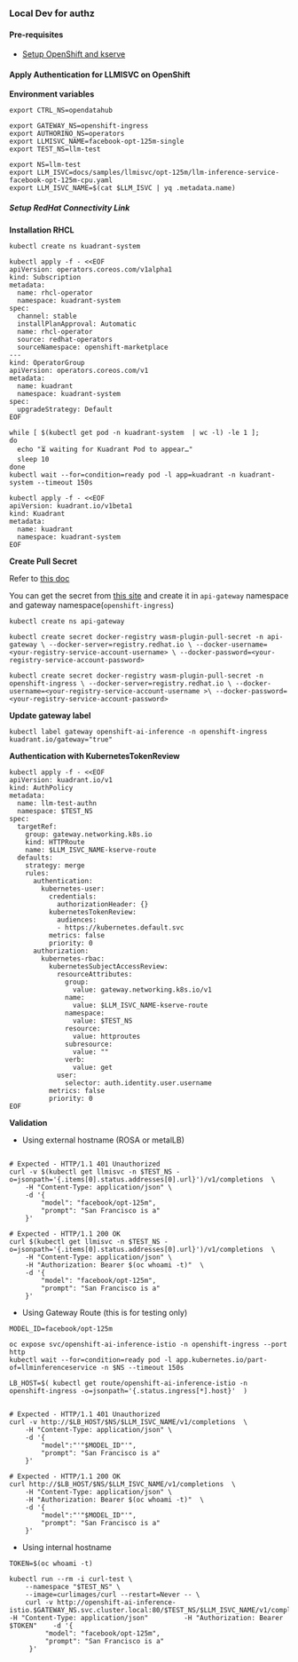 ### Local Dev for authz

#### Pre-requisites

- [Setup OpenShift and kserve](./DEV.md#ocp-integration)

#### Apply Authentication for LLMISVC on OpenShift

**Environment variables**

```shell
export CTRL_NS=opendatahub            

export GATEWAY_NS=openshift-ingress
export AUTHORINO_NS=operators
export LLMISVC_NAME=facebook-opt-125m-single
export TEST_NS=llm-test

export NS=llm-test
export LLM_ISVC=docs/samples/llmisvc/opt-125m/llm-inference-service-facebook-opt-125m-cpu.yaml
export LLM_ISVC_NAME=$(cat $LLM_ISVC | yq .metadata.name)

```

##### Setup RedHat Connectivity Link

**Installation RHCL**

```shell
kubectl create ns kuadrant-system

kubectl apply -f - <<EOF
apiVersion: operators.coreos.com/v1alpha1
kind: Subscription
metadata:
  name: rhcl-operator
  namespace: kuadrant-system
spec:
  channel: stable
  installPlanApproval: Automatic
  name: rhcl-operator
  source: redhat-operators
  sourceNamespace: openshift-marketplace
---
kind: OperatorGroup
apiVersion: operators.coreos.com/v1
metadata:
  name: kuadrant
  namespace: kuadrant-system
spec:
  upgradeStrategy: Default
EOF

while [ $(kubectl get pod -n kuadrant-system  | wc -l) -le 1 ]; 
do
  echo "⏳ waiting for Kuadrant Pod to appear…"
  sleep 10
done
kubectl wait --for=condition=ready pod -l app=kuadrant -n kuadrant-system --timeout 150s

kubectl apply -f - <<EOF
apiVersion: kuadrant.io/v1beta1
kind: Kuadrant
metadata:
  name: kuadrant
  namespace: kuadrant-system
EOF
```

**Create Pull Secret**

Refer to [this doc](https://docs.redhat.com/en/documentation/red_hat_connectivity_link/1.0/html-single/installing_connectivity_link_on_openshift/index#auth-registry-wasm-plugin)

You can get the secret from [this site](https://access.redhat.com/terms-based-registry/) and create it in `api-gateway` namespace and gateway namespace(`openshift-ingress`)

```shell
kubectl create ns api-gateway

kubectl create secret docker-registry wasm-plugin-pull-secret -n api-gateway \ --docker-server=registry.redhat.io \ --docker-username=<your-registry-service-account-username> \ --docker-password=<your-registry-service-account-password>

kubectl create secret docker-registry wasm-plugin-pull-secret -n openshift-ingress \ --docker-server=registry.redhat.io \ --docker-username=<your-registry-service-account-username >\ --docker-password=<your-registry-service-account-password>

```

**Update gateway label**
```shell
kubectl label gateway openshift-ai-inference -n openshift-ingress kuadrant.io/gateway="true"
```

**Authentication with KubernetesTokenReview**

```shell
kubectl apply -f - <<EOF
apiVersion: kuadrant.io/v1
kind: AuthPolicy
metadata:
  name: llm-test-authn
  namespace: $TEST_NS
spec:
  targetRef:
    group: gateway.networking.k8s.io
    kind: HTTPRoute
    name: $LLM_ISVC_NAME-kserve-route
  defaults:
    strategy: merge
    rules:
      authentication:
        kubernetes-user:
          credentials:
            authorizationHeader: {}
          kubernetesTokenReview:
            audiences:
            - https://kubernetes.default.svc
          metrics: false
          priority: 0
      authorization:
        kubernetes-rbac:
          kubernetesSubjectAccessReview:
            resourceAttributes:
              group:
                value: gateway.networking.k8s.io/v1
              name:
                value: $LLM_ISVC_NAME-kserve-route
              namespace:
                value: $TEST_NS
              resource:
                value: httproutes
              subresource:
                value: ""
              verb:
                value: get
            user:
              selector: auth.identity.user.username
          metrics: false
          priority: 0
EOF

```

**Validation**

- Using external hostname (ROSA or metalLB)

```shell

# Expected - HTTP/1.1 401 Unauthorized
curl -v $(kubectl get llmisvc -n $TEST_NS -o=jsonpath='{.items[0].status.addresses[0].url}')/v1/completions  \
    -H "Content-Type: application/json" \
    -d '{
        "model": "facebook/opt-125m",
        "prompt": "San Francisco is a"
    }' 

# Expected - HTTP/1.1 200 OK
curl $(kubectl get llmisvc -n $TEST_NS -o=jsonpath='{.items[0].status.addresses[0].url}')/v1/completions  \
    -H "Content-Type: application/json" \
    -H "Authorization: Bearer $(oc whoami -t)"  \
    -d '{
        "model": "facebook/opt-125m",
        "prompt": "San Francisco is a"
    }'

```

- Using Gateway Route (this is for testing only)
```
MODEL_ID=facebook/opt-125m

oc expose svc/openshift-ai-inference-istio -n openshift-ingress --port http 
kubectl wait --for=condition=ready pod -l app.kubernetes.io/part-of=llminferenceservice -n $NS --timeout 150s
  
LB_HOST=$( kubectl get route/openshift-ai-inference-istio -n openshift-ingress -o=jsonpath='{.status.ingress[*].host}'  )


# Expected - HTTP/1.1 401 Unauthorized
curl -v http://$LB_HOST/$NS/$LLM_ISVC_NAME/v1/completions  \
    -H "Content-Type: application/json" \
    -d '{
        "model":"'"$MODEL_ID"'",
        "prompt": "San Francisco is a"
    }'    

# Expected - HTTP/1.1 200 OK
curl http://$LB_HOST/$NS/$LLM_ISVC_NAME/v1/completions  \
    -H "Content-Type: application/json" \
    -H "Authorization: Bearer $(oc whoami -t)"  \
    -d '{
        "model":"'"$MODEL_ID"'",
        "prompt": "San Francisco is a"
    }'           
```
- Using internal hostname


```shell
TOKEN=$(oc whoami -t)

kubectl run --rm -i curl-test \
    --namespace "$TEST_NS" \
    --image=curlimages/curl --restart=Never -- \
    curl -v http://openshift-ai-inference-istio.$GATEWAY_NS.svc.cluster.local:80/$TEST_NS/$LLM_ISVC_NAME/v1/completions  -H "Content-Type: application/json"         -H "Authorization: Bearer $TOKEN"    -d '{ 
         "model": "facebook/opt-125m",
         "prompt": "San Francisco is a"
     }'
```